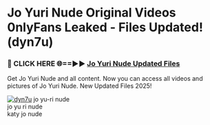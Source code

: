 # Jo Yuri Nude Original Videos 0nlyFans Leaked - Files Updated! (dyn7u)

<h3>🔴 CLICK HERE 🌐==►► <a href="https://tinyurl.com/yrmya6cz" rel="nofollow">Jo Yuri Nude Updated Files</a></h3>

Get Jo Yuri Nude and all content. Now you can access all videos and pictures of Jo Yuri Nude. New Updated Files 2025!

[![dyn7u](https://i.imgur.com/FMdXYCs.gif)](https://tinyurl.com/yrmya6cz)
jo yu-ri nude<br>
jo yu ri nude<br>
katy jo nude